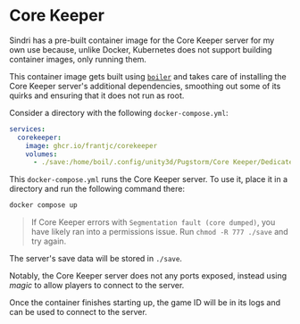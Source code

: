 # Core Keeper

Sindri has a pre-built container image for the Core Keeper server for my own use because, unlike Docker, Kubernetes does not support building container images, only running them.

This container image gets built using [`boiler`](boiler.md) and takes care of installing the Core Keeper server's additional dependencies, smoothing out some of its quirks and ensuring that it does not run as root.

Consider a directory with the following `docker-compose.yml`:

```yml
services:
  corekeeper:
    image: ghcr.io/frantjc/corekeeper
    volumes:
      - ./save:/home/boil/.config/unity3d/Pugstorm/Core Keeper/DedicatedServer
```

This `docker-compose.yml` runs the Core Keeper server. To use it, place it in a directory and run the following command there:

```sh
docker compose up
```

> If Core Keeper errors with `Segmentation fault (core dumped)`, you have likely ran into a permissions issue. Run `chmod -R 777 ./save` and try again.

The server's save data will be stored in `./save`.

Notably, the Core Keeper server does not any ports exposed, instead using _magic_ to allow players to connect to the server.

Once the container finishes starting up, the game ID will be in its logs and can be used to connect to the server.
